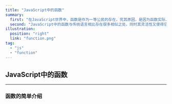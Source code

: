 ```yaml
---
title: "JavaScript中的函数"
summary: 
  first: "在JavaScript世界中，函数是作为一等公民的存在，究其原因，是因为函数实际上也是对象，每个函数都是Function类型的实例。它既拥有传统函数的使用方法（声明和调用），又可以像变量一样赋值、传参，这些特性使得函数在JavaScript中变得非常重要。"
  second: "JavaScript中的函数与传统语言相比存在很多相似之处，同时其灵活性又使得它的应用变得更加强大。"
illustration: 
  position: "right"
  link: "function.png"
tag: 
  - "js"
  - "function"
---
```

## JavaScript中的函数
---
### 函数的简单介绍

